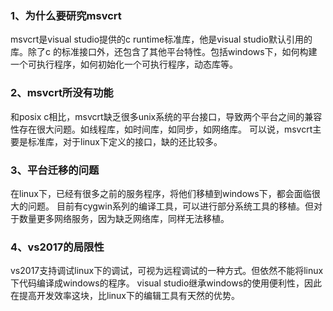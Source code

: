 ### 1、为什么要研究msvcrt

msvcrt是visual studio提供的c runtime标准库，他是visual  studio默认引用的库。除了c 的标准接口外，还包含了其他平台特性。包括windows下，如何构建一个可执行程序，如何初始化一个可执行程序，动态库等。

### 2、msvcrt所没有功能
和posix c相比，msvcrt缺乏很多unix系统的平台接口，导致两个平台之间的兼容性存在很大问题。如线程库，如时间库，如同步，如网络库。
可以说，msvcrt主要是标准库，对于linux下定义的接口，缺的还比较多。

### 3、平台迁移的问题
在linux下，已经有很多之前的服务程序，将他们移植到windows下，都会面临很大的问题。
目前有cygwin系列的编译工具，可以进行部分系统工具的移植。但对于数量更多网络服务，因为缺乏网络库，同样无法移植。

### 4、vs2017的局限性
vs2017支持调试linux下的调试，可视为远程调试的一种方式。但依然不能将linux下代码编译成windows的程序。
visual studio继承windows的使用便利性，因此在提高开发效率这块，比linux下的编辑工具有天然的优势。

